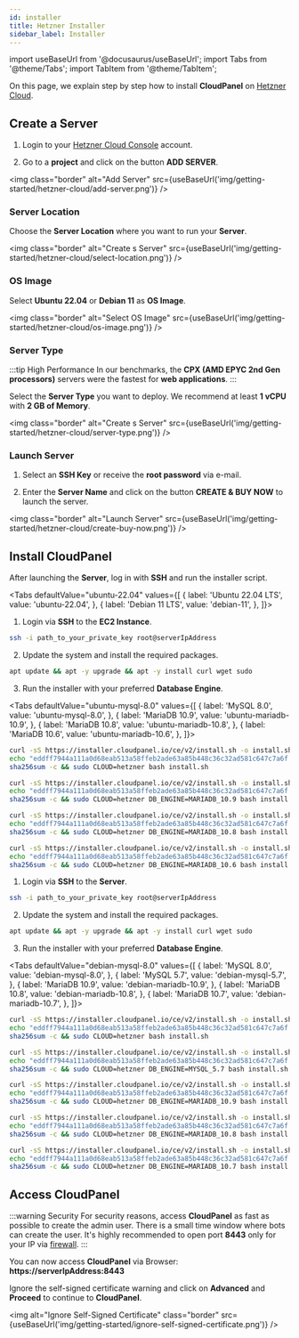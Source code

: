 ```yaml
---
id: installer
title: Hetzner Installer
sidebar_label: Installer
---
```


import useBaseUrl from '@docusaurus/useBaseUrl';
import Tabs from '@theme/Tabs';
import TabItem from '@theme/TabItem';

On this page, we explain step by step how to install **CloudPanel** on [Hetzner Cloud](https://www.hetzner.com/cloud).

## Create a Server

1. Login to your [Hetzner Cloud Console](https://console.hetzner.cloud/) account. <br />

2. Go to a **project** and click on the button **ADD SERVER**.

<img class="border" alt="Add Server" src={useBaseUrl('img/getting-started/hetzner-cloud/add-server.png')} />

### Server Location

Choose the **Server Location** where you want to run your **Server**.

<img class="border" alt="Create s Server" src={useBaseUrl('img/getting-started/hetzner-cloud/select-location.png')} />

### OS Image

Select **Ubuntu 22.04** or **Debian 11** as **OS Image**.

<img class="border" alt="Select OS Image" src={useBaseUrl('img/getting-started/hetzner-cloud/os-image.png')} />

### Server Type

:::tip High Performance
In our benchmarks, the **CPX (AMD EPYC 2nd Gen processors)** servers were the fastest for **web applications**.
:::

Select the **Server Type** you want to deploy. We recommend at least **1 vCPU** with **2 GB of Memory**.

<img class="border" alt="Create s Server" src={useBaseUrl('img/getting-started/hetzner-cloud/server-type.png')} />

### Launch Server

1. Select an **SSH Key** or receive the **root password** via e-mail.

2. Enter the **Server Name** and click on the button **CREATE & BUY NOW** to launch the server.

<img class="border" alt="Launch Server" src={useBaseUrl('img/getting-started/hetzner-cloud/create-buy-now.png')} />

## Install CloudPanel

After launching the **Server**, log in with **SSH** and run the installer script.

<Tabs
defaultValue="ubuntu-22.04"
values={[
{ label: 'Ubuntu 22.04 LTS', value: 'ubuntu-22.04', },
{ label: 'Debian 11 LTS', value: 'debian-11', },
]}>
<TabItem value="ubuntu-22.04">

1. Login via **SSH** to the **EC2 Instance**.

```bash
ssh -i path_to_your_private_key root@serverIpAddress
```

2. Update the system and install the required packages.

```bash
apt update && apt -y upgrade && apt -y install curl wget sudo
```

3. Run the installer with your preferred **Database Engine**.

<Tabs
defaultValue="ubuntu-mysql-8.0"
values={[
{ label: 'MySQL 8.0', value: 'ubuntu-mysql-8.0', },
{ label: 'MariaDB 10.9', value: 'ubuntu-mariadb-10.9', },
{ label: 'MariaDB 10.8', value: 'ubuntu-mariadb-10.8', },
{ label: 'MariaDB 10.6', value: 'ubuntu-mariadb-10.6', },
]}>
<TabItem value="ubuntu-mysql-8.0">

```bash
curl -sS https://installer.cloudpanel.io/ce/v2/install.sh -o install.sh; \
echo "eddff7944a111a0d68eab513a58ffeb2ade63a85b448c36c32ad581c647c7a6f install.sh" | \
sha256sum -c && sudo CLOUD=hetzner bash install.sh
```

</TabItem>
<TabItem value="ubuntu-mariadb-10.9">

```bash
curl -sS https://installer.cloudpanel.io/ce/v2/install.sh -o install.sh; \
echo "eddff7944a111a0d68eab513a58ffeb2ade63a85b448c36c32ad581c647c7a6f install.sh" | \
sha256sum -c && sudo CLOUD=hetzner DB_ENGINE=MARIADB_10.9 bash install.sh
```

</TabItem>
<TabItem value="ubuntu-mariadb-10.8">

```bash
curl -sS https://installer.cloudpanel.io/ce/v2/install.sh -o install.sh; \
echo "eddff7944a111a0d68eab513a58ffeb2ade63a85b448c36c32ad581c647c7a6f install.sh" | \
sha256sum -c && sudo CLOUD=hetzner DB_ENGINE=MARIADB_10.8 bash install.sh
```

</TabItem>
<TabItem value="ubuntu-mariadb-10.6">

```bash
curl -sS https://installer.cloudpanel.io/ce/v2/install.sh -o install.sh; \
echo "eddff7944a111a0d68eab513a58ffeb2ade63a85b448c36c32ad581c647c7a6f install.sh" | \
sha256sum -c && sudo CLOUD=hetzner DB_ENGINE=MARIADB_10.6 bash install.sh
```

</TabItem>
</Tabs>

</TabItem>
<TabItem value="debian-11">

1. Login via **SSH** to the **Server**.

```bash
ssh -i path_to_your_private_key root@serverIpAddress
```

2. Update the system and install the required packages.

```bash
apt update && apt -y upgrade && apt -y install curl wget sudo
```

3. Run the installer with your preferred **Database Engine**.

<Tabs
defaultValue="debian-mysql-8.0"
values={[
{ label: 'MySQL 8.0', value: 'debian-mysql-8.0', },
{ label: 'MySQL 5.7', value: 'debian-mysql-5.7', },
{ label: 'MariaDB 10.9', value: 'debian-mariadb-10.9', },
{ label: 'MariaDB 10.8', value: 'debian-mariadb-10.8', },
{ label: 'MariaDB 10.7', value: 'debian-mariadb-10.7', },
]}>
<TabItem value="debian-mysql-8.0">

```bash
curl -sS https://installer.cloudpanel.io/ce/v2/install.sh -o install.sh; \
echo "eddff7944a111a0d68eab513a58ffeb2ade63a85b448c36c32ad581c647c7a6f install.sh" | \
sha256sum -c && sudo CLOUD=hetzner bash install.sh
```

</TabItem>
<TabItem value="debian-mysql-5.7">

```bash
curl -sS https://installer.cloudpanel.io/ce/v2/install.sh -o install.sh; \
echo "eddff7944a111a0d68eab513a58ffeb2ade63a85b448c36c32ad581c647c7a6f install.sh" | \
sha256sum -c && sudo CLOUD=hetzner DB_ENGINE=MYSQL_5.7 bash install.sh
```

</TabItem>
<TabItem value="debian-mariadb-10.9">

```bash
curl -sS https://installer.cloudpanel.io/ce/v2/install.sh -o install.sh; \
echo "eddff7944a111a0d68eab513a58ffeb2ade63a85b448c36c32ad581c647c7a6f install.sh" | \
sha256sum -c && sudo CLOUD=hetzner DB_ENGINE=MARIADB_10.9 bash install.sh
```

</TabItem>
<TabItem value="debian-mariadb-10.8">

```bash
curl -sS https://installer.cloudpanel.io/ce/v2/install.sh -o install.sh; \
echo "eddff7944a111a0d68eab513a58ffeb2ade63a85b448c36c32ad581c647c7a6f install.sh" | \
sha256sum -c && sudo CLOUD=hetzner DB_ENGINE=MARIADB_10.8 bash install.sh
```

</TabItem>
<TabItem value="debian-mariadb-10.7">

```bash
curl -sS https://installer.cloudpanel.io/ce/v2/install.sh -o install.sh; \
echo "eddff7944a111a0d68eab513a58ffeb2ade63a85b448c36c32ad581c647c7a6f install.sh" | \
sha256sum -c && sudo CLOUD=hetzner DB_ENGINE=MARIADB_10.7 bash install.sh
```

</TabItem>
</Tabs>

</TabItem>
</Tabs>

## Access CloudPanel

:::warning Security
For security reasons, access **CloudPanel** as fast as possible to create the admin user. There is a small time window where bots can create the user.
It's highly recommended to open port **8443** only for your IP via [firewall](https://docs.hetzner.com/cloud/firewalls/getting-started/creating-a-firewall/).
:::

You can now access **CloudPanel** via Browser: **https://serverIpAddress:8443**

Ignore the self-signed certificate warning and click on **Advanced** and **Proceed** to continue to **CloudPanel**.

<img alt="Ignore Self-Signed Certificate" class="border" src={useBaseUrl('img/getting-started/ignore-self-signed-certificate.png')} />